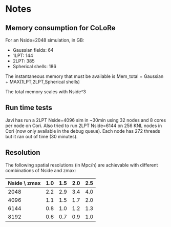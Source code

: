 # Notes


## Memory consumption for CoLoRe
For an Nside=2048 simulation, in GB:
* Gaussian fields: 64
* 1LPT: 144
* 2LPT: 385
* Spherical shells: 186

The instantaneous memory that must be available is Mem_total = Gaussian + MAX(1LPT,2LPT,Spherical shells)

The total memory scales with Nside^3


## Run time tests
Javi has run a 2LPT Nside=4096 sim in ~30min using 32 nodes and 8 cores per node on Cori.
Also tried to run 2LPT Nside=6144 on 256 KNL nodes in Cori (now only available in the debug queue).
Each node has 272 threads but it ran out of time (30 minutes).

## Resolution
The following spatial resolutions (in Mpc/h) are achievable with different combinations of Nside and zmax:

| Nside \ zmax |  1.0  |  1.5  |  2.0  |  2.5  |
| ------------ |:-----:|:-----:|:-----:|:-----:|
|  2048        | 2.2   |  2.9  |  3.4  |  4.0  |
|  4096        | 1.1   |  1.5  |  1.7  |  2.0  |
|  6144        | 0.8   |  1.0  |  1.2  |  1.3  |
|  8192        | 0.6   |  0.7  |  0.9  |  1.0  |
